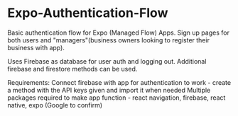 # Expo-Authentication-Flow
Basic authentication flow for Expo (Managed Flow) Apps. Sign up pages for both users and "managers"(business owners looking to register their business with app).

Uses Firebase as database for user auth and logging out. Additional firebase and firestore methods can be used. 

Requirements: 
Connect firebase with app for authentication to work - create a method with the API keys given and import it when needed
Multiple packages required to make app function - react navigation, firebase, react native, expo (Google to confirm)


